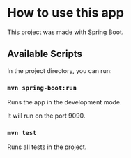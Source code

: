 # How to use this app

This project was made with Spring Boot.

## Available Scripts

In the project directory, you can run:

### `mvn spring-boot:run`

Runs the app in the development mode.

It will run on the port 9090.

### `mvn test`

Runs all tests in the project.
